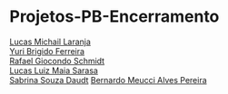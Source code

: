 # Projetos-PB-Encerramento
[Lucas Michail Laranja](https://github.com/LucasLaranja)<br>
[Yuri Brigido Ferreira](https://github.com/yuri-ferreira)<br>
[Rafael Giocondo Schmidt](https://github.com/Rafajos-ll)<br>
[Lucas Luiz Maia Sarasa](https://github.com/lucasarasa)<br>
[Sabrina Souza Daudt](https://github.com/Sabrina-sz)
[Bernardo Meucci Alves Pereira](https://github.com/BernardoMeucci)<br>

